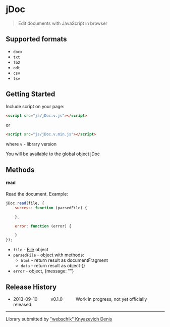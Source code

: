jDoc
===

> Edit documents with JavaScript in browser

## Supported formats
* `docx`
* `txt`
* `fb2`
* `odt`
* `csv`
* `tsv`

## Getting Started
Include script on your page:

```html
<script src="js/jDoc.v.js"></script>
```
or
```html
<script src="js/jDoc.v.min.js"></script>
```
where `v` - library version

You will be available to the global object jDoc

## Methods


#### read
Read the document.
Example:

```js
jDoc.read(file, {
    success: function (parsedFile) {

    },

    error: function (error) {

    }
});
```

* `file` - [File](https://developer.mozilla.org/en-US/docs/Web/API/File) object
* `parsedFile` - object with methods:
  * `html` - return result as documentFragment
  * `data` - return result as object {}
* `error` - object, {message: ""}

## Release History

 * 2013-09-10   v0.1.0   Work in progress, not yet officially released.

---

Library submitted by ["webschik" Knyazevich Denis](https://github.com/webschik)
